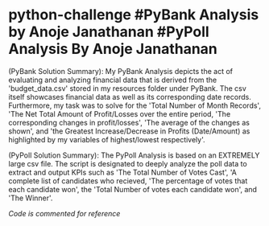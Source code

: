 # python-challenge  #PyBank Analysis by Anoje Janathanan  #PyPoll Analysis By Anoje Janathanan

(PyBank Solution Summary): My PyBank Analysis depicts the act of evaluating and analyzing financial data that is derived from the 'budget_data.csv' stored in my resources folder under PyBank. The csv itself showcases financial data as well as its corresponding date records. Furthermore, my task was to solve for the 'Total Number of Month Records', 'The Net Total Amount of Profit/Losses over the entire period, 'The corresponding changes in profit/losses', 'The average of the changes as shown', and 'the Greatest Increase/Decrease in Profits (Date/Amount) as highlighted by my variables of highest/lowest respectively'. 

(PyPoll Solution Summary): The PyPoll Analysis is based on an EXTREMELY large csv file. The script is designated to deeply analyze the poll data to extract and output KPIs such as 'The Total Number of Votes Cast', 'A complete list of candidates who recieved, 'The percentage of votes that each candidate won', the 'Total Number of votes each candidate won', and 'The Winner'. 

*Code is commented for reference*
